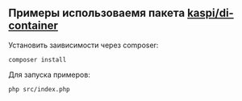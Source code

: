 ## Примеры использоваемя пакета [kaspi/di-container](https://github.com/agdobrynin/di-container)

Установить заивисимости через composer:
```shell
composer install
```

Для запуска примеров:
```shell
php src/index.php
```
